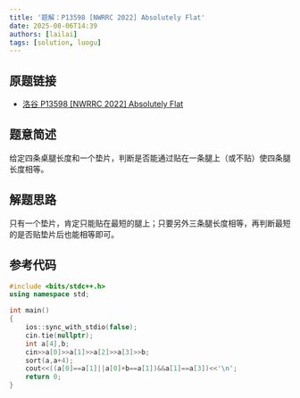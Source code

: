 ```yaml
---
title: '题解：P13598 [NWRRC 2022] Absolutely Flat'
date: 2025-08-06T14:39
authors: [lailai]
tags: [solution, luogu]
---
```


## 原题链接

- [洛谷 P13598 [NWRRC 2022] Absolutely Flat](https://www.luogu.com.cn/problem/P13598)

<!-- truncate -->

## 题意简述

给定四条桌腿长度和一个垫片，判断是否能通过贴在一条腿上（或不贴）使四条腿长度相等。

## 解题思路

只有一个垫片，肯定只能贴在最短的腿上；只要另外三条腿长度相等，再判断最短的是否贴垫片后也能相等即可。

## 参考代码

```cpp
#include <bits/stdc++.h>
using namespace std;

int main()
{
	ios::sync_with_stdio(false);
	cin.tie(nullptr);
	int a[4],b;
	cin>>a[0]>>a[1]>>a[2]>>a[3]>>b;
	sort(a,a+4);
	cout<<((a[0]==a[1]||a[0]+b==a[1])&&a[1]==a[3])<<'\n';
	return 0;
}
```
